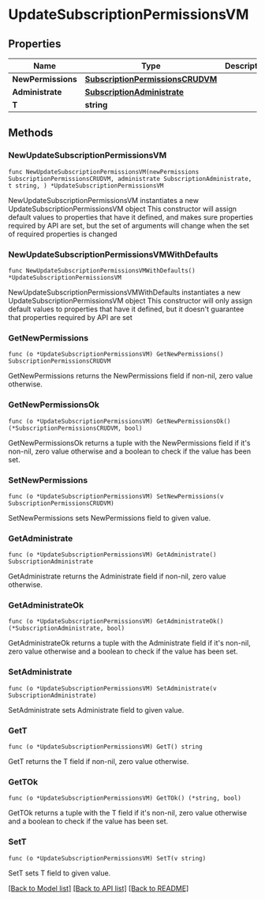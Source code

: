 # UpdateSubscriptionPermissionsVM

## Properties

Name | Type | Description | Notes
------------ | ------------- | ------------- | -------------
**NewPermissions** | [**SubscriptionPermissionsCRUDVM**](SubscriptionPermissionsCRUDVM.md) |  | 
**Administrate** | [**SubscriptionAdministrate**](SubscriptionAdministrate.md) |  | 
**T** | **string** |  | 

## Methods

### NewUpdateSubscriptionPermissionsVM

`func NewUpdateSubscriptionPermissionsVM(newPermissions SubscriptionPermissionsCRUDVM, administrate SubscriptionAdministrate, t string, ) *UpdateSubscriptionPermissionsVM`

NewUpdateSubscriptionPermissionsVM instantiates a new UpdateSubscriptionPermissionsVM object
This constructor will assign default values to properties that have it defined,
and makes sure properties required by API are set, but the set of arguments
will change when the set of required properties is changed

### NewUpdateSubscriptionPermissionsVMWithDefaults

`func NewUpdateSubscriptionPermissionsVMWithDefaults() *UpdateSubscriptionPermissionsVM`

NewUpdateSubscriptionPermissionsVMWithDefaults instantiates a new UpdateSubscriptionPermissionsVM object
This constructor will only assign default values to properties that have it defined,
but it doesn't guarantee that properties required by API are set

### GetNewPermissions

`func (o *UpdateSubscriptionPermissionsVM) GetNewPermissions() SubscriptionPermissionsCRUDVM`

GetNewPermissions returns the NewPermissions field if non-nil, zero value otherwise.

### GetNewPermissionsOk

`func (o *UpdateSubscriptionPermissionsVM) GetNewPermissionsOk() (*SubscriptionPermissionsCRUDVM, bool)`

GetNewPermissionsOk returns a tuple with the NewPermissions field if it's non-nil, zero value otherwise
and a boolean to check if the value has been set.

### SetNewPermissions

`func (o *UpdateSubscriptionPermissionsVM) SetNewPermissions(v SubscriptionPermissionsCRUDVM)`

SetNewPermissions sets NewPermissions field to given value.


### GetAdministrate

`func (o *UpdateSubscriptionPermissionsVM) GetAdministrate() SubscriptionAdministrate`

GetAdministrate returns the Administrate field if non-nil, zero value otherwise.

### GetAdministrateOk

`func (o *UpdateSubscriptionPermissionsVM) GetAdministrateOk() (*SubscriptionAdministrate, bool)`

GetAdministrateOk returns a tuple with the Administrate field if it's non-nil, zero value otherwise
and a boolean to check if the value has been set.

### SetAdministrate

`func (o *UpdateSubscriptionPermissionsVM) SetAdministrate(v SubscriptionAdministrate)`

SetAdministrate sets Administrate field to given value.


### GetT

`func (o *UpdateSubscriptionPermissionsVM) GetT() string`

GetT returns the T field if non-nil, zero value otherwise.

### GetTOk

`func (o *UpdateSubscriptionPermissionsVM) GetTOk() (*string, bool)`

GetTOk returns a tuple with the T field if it's non-nil, zero value otherwise
and a boolean to check if the value has been set.

### SetT

`func (o *UpdateSubscriptionPermissionsVM) SetT(v string)`

SetT sets T field to given value.



[[Back to Model list]](../README.md#documentation-for-models) [[Back to API list]](../README.md#documentation-for-api-endpoints) [[Back to README]](../README.md)


